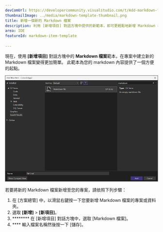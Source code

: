```yaml
---
devComUrl: https://developercommunity.visualstudio.com/t/Add-markdown-files-to-Add-New-Item-templ/10706908
thumbnailImage: ../media/markdown-template-thumbnail.png
title: 新增一個新的 Markdown 檔案
description: 利用 [新增項目] 對話方塊中提供的新範本，即可更輕鬆地新增 Markdown 檔案。
area: IDE
featureId: markdown-item-template

---
```



現在，使用 **[新增項目]** 對話方塊中的 **Markdown 檔案**範本，在專案中建立新的 Markdown 檔案變得更加簡單。 此範本為您的 markdown 內容提供了一個方便的起點。

![Markdown 範本](../media/markdown-template.png)

若要將新的 Markdown 檔案新增至您的專案，請依照下列步驟：

1. 在 [方案總管] 中，以滑鼠右鍵按一下您要新增 Markdown 檔案的專案或資料夾。
2. 選取 **[新增]** > **[新項目]**。
3. ******** 在 [新增項目] 對話方塊中，選取 [Markdown 檔案]。
4. **** 輸入檔案名稱然後按一下 [儲存]。
